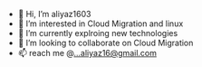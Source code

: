 - 👋 Hi, I’m aliyaz1603
- 👀 I’m interested in Cloud Migration and linux
- 🌱 I’m currently explroing new technologies
- 💞️ I’m looking to collaborate on Cloud Migration
- 📫 reach me @...aliyaz16@gmail.com

<!---
aliyaz1603/aliyaz1603 is a ✨ special ✨ repository because its `README.md` (this file) appears on your GitHub profile.
You can click the Preview link to take a look at your changes.
--->
